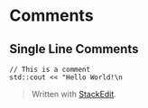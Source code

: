 # Comments

## Single Line Comments
```
// This is a comment
std::cout << "Hello World!\n	
```


> Written with [StackEdit](https://stackedit.io/).
<!--stackedit_data:
eyJoaXN0b3J5IjpbLTE0MDMyNDAwNDZdfQ==
-->